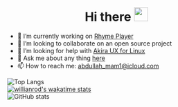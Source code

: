 <h1 align="center">Hi there       <img width="32px" src="https://camo.githubusercontent.com/e8e7b06ecf583bc040eb60e44eb5b8e0ecc5421320a92929ce21522dbc34c891/68747470733a2f2f6d656469612e67697068792e636f6d2f6d656469612f6876524a434c467a6361737252346961377a2f67697068792e676966"/>
</h1>

- 🔭 I’m currently working on [Rhyme Player](https://github.com/Abdallah-Moh/Rhyme-Player)
- 👯 I’m looking to collaborate on an open source project
- 🤔 I’m looking for help with [Akira UX for Linux](https://github.com/akiraux/akira)
- 💬 Ask me about any thing [here](https://github.com/Abdallah-Moh/Abdallah-Moh/issues)
- 📫 How to reach me: abdullah_mam1@icloud.com

![Top Langs](https://github-readme-stats.vercel.app/api/top-langs/?username=Abdallah-Moh&layout=compact)
<br/>
[![willianrod's wakatime stats](https://github-readme-stats.vercel.app/api/wakatime?username=Abdallah)](https://github.com/anuraghazra/github-readme-stats)
<br/>
![GitHub stats](https://github-readme-stats.vercel.app/api?username=Abdallah-Moh&show_icons=true)
